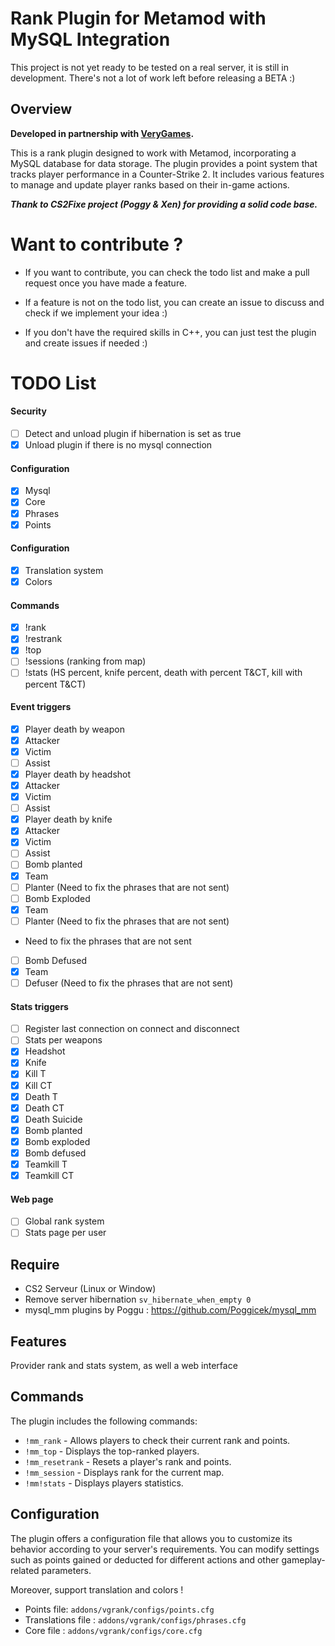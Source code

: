 # Rank Plugin for Metamod with MySQL Integration

This project is not yet ready to be tested on a real server, it is still in development.
There's not a lot of work left before releasing a BETA :)

## Overview
**Developed in partnership with [VeryGames](https://www.verygames.net).**

This is a rank plugin designed to work with Metamod, incorporating a MySQL database for data storage. The plugin provides a point system that tracks player performance in a Counter-Strike 2. It includes various features to manage and update player ranks based on their in-game actions.

***Thank to CS2Fixe project (Poggy & Xen) for providing a solid code base.***

# Want to contribute ?
- If you want to contribute, you can check the todo list and make a pull request once you have made a feature.

- If a feature is not on the todo list, you can create an issue to discuss and check if we implement your idea :)

- If you don't have the required skills in C++, you can just test the plugin and create issues if needed :)

# TODO List

#### Security
- [ ]  Detect and unload plugin if hibernation is set as true
- [X]  Unload plugin if there is no mysql connection

#### Configuration
- [x]  Mysql
- [x]  Core
- [x]  Phrases
- [x]  Points

#### Configuration
- [x]  Translation system
- [x]  Colors

#### Commands
- [x]  !rank
- [x]  !restrank
- [x]  !top
- [ ]  !sessions (ranking from map)
- [ ]  !stats (HS percent, knife percent, death with percent T&CT, kill with percent T&CT)

#### Event triggers
- [x]  Player death by weapon
  - [x]  Attacker
  - [x]  Victim
  - [ ]  Assist
- [x]  Player death by headshot
  - [x]  Attacker
  - [x]  Victim
  - [ ]  Assist
- [x]  Player death by knife
  - [x]  Attacker
  - [x]  Victim
  - [ ]  Assist
- [ ]  Bomb planted
  - [x]  Team
  - [ ]  Planter (Need to fix the phrases that are not sent)
- [ ]  Bomb Exploded
  - [x]  Team
  - [ ]  Planter (Need to fix the phrases that are not sent)
  -  Need to fix the phrases that are not sent
- [ ]  Bomb Defused
  - [x]  Team
  - [ ]  Defuser (Need to fix the phrases that are not sent)

#### Stats triggers
- [ ]  Register last connection on connect and disconnect
- [ ]  Stats per weapons
- [x]  Headshot
- [x]  Knife
- [x]  Kill T
- [x]  Kill CT
- [x]  Death T
- [x]  Death CT
- [x]  Death Suicide
- [x]  Bomb planted
- [x]  Bomb exploded
- [x]  Bomb defused
- [x]  Teamkill T
- [x]  Teamkill CT

#### Web page
- [ ]  Global rank system
- [ ]  Stats page per user

## Require
- CS2 Serveur (Linux or Window)
- Remove server hibernation `sv_hibernate_when_empty 0`
- mysql_mm plugins by Poggu : https://github.com/Poggicek/mysql_mm

## Features
Provider rank and stats system, as well a web interface

## Commands
The plugin includes the following commands:
- `!mm_rank` - Allows players to check their current rank and points.
- `!mm_top` - Displays the top-ranked players.
- `!mm_resetrank` - Resets a player's rank and points.
- `!mm_session` - Displays rank for the current map.
- `!mm!stats` - Displays players statistics.

## Configuration
The plugin offers a configuration file that allows you to customize its behavior according to your server's requirements. You can modify settings such as points gained or deducted for different actions and other gameplay-related parameters.

Moreover, support translation and colors !

- Points file: `addons/vgrank/configs/points.cfg`
- Translations file : `addons/vgrank/configs/phrases.cfg`
- Core file : `addons/vgrank/configs/core.cfg`